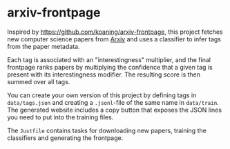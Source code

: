 # arxiv-frontpage

Inspired by <https://github.com/koaning/arxiv-frontpage>, this project fetches
new computer science papers from [Arxiv](https://arxiv.org) and uses a 
classifier to infer tags from the paper metadata. 

Each tag is associated with an "interestingness" multiplier, and the final
frontpage ranks papers by multiplying the confidence that a given tag is present
with its interestingness modifier. The resulting score is then summed over all
tags.

You can create your own version of this project by defining tags in
`data/tags.json` and creating a `.jsonl`-file of the same name in `data/train`.
The generated website includes a copy button that exposes the JSON lines you
need to put into the training files.

The `Justfile` contains tasks for downloading new papers, training the
classifiers and generating the frontpage.